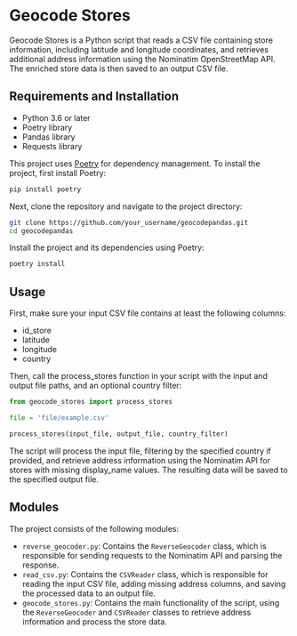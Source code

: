 # Geocode Stores

Geocode Stores is a Python script that reads a CSV file containing store information, including latitude and longitude coordinates, and retrieves additional address information using the Nominatim OpenStreetMap API. The enriched store data is then saved to an output CSV file.

## Requirements and Installation
- Python 3.6 or later
- Poetry library
- Pandas library
- Requests library

This project uses [Poetry](https://python-poetry.org/) for dependency management. To install the project, first install Poetry:

```bash
pip install poetry
````

Next, clone the repository and navigate to the project directory:

```bash
git clone https://github.com/your_username/geocodepandas.git
cd geocodepandas
```

Install the project and its dependencies using Poetry:

```bash
poetry install
```

## Usage

First, make sure your input CSV file contains at least the following columns:

- id_store
- latitude
- longitude
- country
  
Then, call the process_stores function in your script with the input and output file paths, and an optional country filter:

```python
from geocode_stores import process_stores

file = 'file/example.csv'

process_stores(input_file, output_file, country_filter)

```

The script will process the input file, filtering by the specified country if provided, and retrieve address information using the Nominatim API for stores with missing display_name values. The resulting data will be saved to the specified output file.


## Modules

The project consists of the following modules:

- `reverse_geocoder.py`: Contains the `ReverseGeocoder` class, which is responsible for sending requests to the Nominatim API and parsing the response.
- `read_csv.py`: Contains the `CSVReader` class, which is responsible for reading the input CSV file, adding missing address columns, and saving the processed data to an output file.
- `geocode_stores.py`: Contains the main functionality of the script, using the `ReverseGeocoder` and `CSVReader` classes to retrieve address information and process the store data.